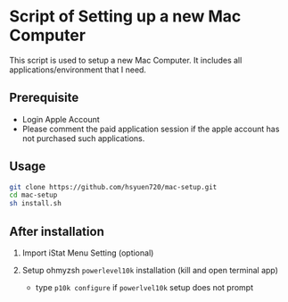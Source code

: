 # Script of Setting up a new Mac Computer

This script is used to setup a new Mac Computer. It includes all applications/environment that I need.

## Prerequisite

-   Login Apple Account
-   Please comment the paid application session if the apple account has not purchased such applications.

## Usage

```sh
git clone https://github.com/hsyuen720/mac-setup.git
cd mac-setup
sh install.sh
```

## After installation

1. Import iStat Menu Setting (optional)

2. Setup ohmyzsh `powerlevel10k` installation (kill and open terminal app)

    - type `p10k configure` if `powerlvel10k` setup does not prompt

